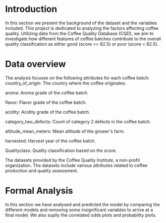 
# Introduction
In this section we present the background of the dataset and the variables included. 
This project is dedicated to analyzing the factors affecting coffee quality. Utilizing data from the Coffee Quality Database (CQD), we aim to investigate how different features of coffee batches contribute to the overall quality classification as either good (score >= 82.5) or poor (score < 82.5).

# Data overview
The analysis focuses on the following attributes for each coffee batch:
country_of_origin: The country where the coffee originates.

aroma: Aroma grade of the coffee batch.

flavor: Flavor grade of the coffee batch.

acidity: Acidity grade of the coffee batch.

category_two_defects: Count of category 2 defects in the coffee batch.

altitude_mean_meters: Mean altitude of the grower's farm.

harvested: Harvest year of the coffee batch.

Qualityclass: Quality classification based on the score.

The datasets provided by the Coffee Quality Institute, a non-profit organization. The datasets include various attributes related to coffee production and quality assessment.

# Formal Analysis
In this section we have analysed and predicted the model by comparing the different models and removing some insignificant variables to arrive at a final model. We also suplly the correlated odds plots and probability plots.
